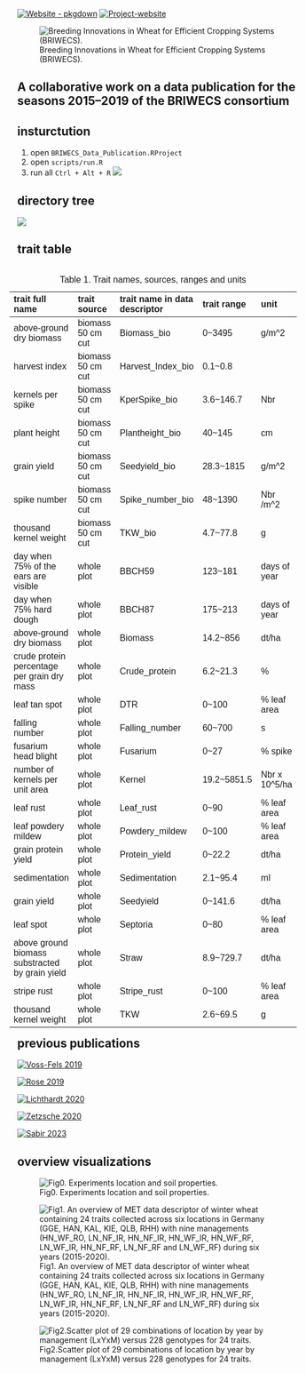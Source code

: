
<!-- README.md is generated from README.Rmd. Please edit that file -->

[![Website -
pkgdown](https://img.shields.io/badge/data-visulaization-blue)](https://tillrose.github.io/BRIWECS_Data_Publication/data_overview.html)
[![Project-website](https://img.shields.io/badge/Project-website-darkgreen)](https://www.igps.uni-hannover.de/de/forschung/forschungsprojekte/detailansicht/projects/forschungsverbund-briwecs)

<figure>
<img
src="https://github.com/tillrose/BRIWECS_Data_Publication/blob/main/figure/BRIWECS_logo.png"
data-fig-align="right"
alt="Breeding Innovations in Wheat for Efficient Cropping Systems (BRIWECS)." />
<figcaption aria-hidden="true">Breeding Innovations in Wheat for
Efficient Cropping Systems (BRIWECS).</figcaption>
</figure>

## A collaborative work on a data publication for the seasons 2015–2019 of the BRIWECS consortium

<!-- [![License: GPL-3](https://img.shields.io/badge/License-GPL3-orange)](https://www.r-project.org/Licenses/) -->

## insturctution

1.  open `BRIWECS_Data_Publication.RProject`
2.  open `scripts/run.R`
3.  run all `Ctrl + Alt + R` <img
    src="https://github.com/tillrose/BRIWECS_Data_Publication/blob/main/figure/Instruction.PNG"
    data-fig-align="center" />

## directory tree

![](README_files/figure-gfm/unnamed-chunk-1-1.png)<!-- -->

## trait table

<table class=" lightable-classic-2" style="font-family: &quot;Arial Narrow&quot;, &quot;Source Sans Pro&quot;, sans-serif; width: auto !important; float: right; margin-left: 10px;">
<caption>
Table 1. Trait names, sources, ranges and units
</caption>
<thead>
<tr>
<th style="text-align:left;">
trait full name
</th>
<th style="text-align:left;">
trait source
</th>
<th style="text-align:left;">
trait name in data descriptor
</th>
<th style="text-align:left;">
trait range
</th>
<th style="text-align:left;">
unit
</th>
</tr>
</thead>
<tbody>
<tr>
<td style="text-align:left;">
above-ground dry biomass
</td>
<td style="text-align:left;">
biomass 50 cm cut
</td>
<td style="text-align:left;">
Biomass_bio
</td>
<td style="text-align:left;">
0~3495
</td>
<td style="text-align:left;">
g/m^2
</td>
</tr>
<tr>
<td style="text-align:left;">
harvest index
</td>
<td style="text-align:left;">
biomass 50 cm cut
</td>
<td style="text-align:left;">
Harvest_Index_bio
</td>
<td style="text-align:left;">
0.1~0.8
</td>
<td style="text-align:left;">
</td>
</tr>
<tr>
<td style="text-align:left;">
kernels per spike
</td>
<td style="text-align:left;">
biomass 50 cm cut
</td>
<td style="text-align:left;">
KperSpike_bio
</td>
<td style="text-align:left;">
3.6~146.7
</td>
<td style="text-align:left;">
Nbr
</td>
</tr>
<tr>
<td style="text-align:left;">
plant height
</td>
<td style="text-align:left;">
biomass 50 cm cut
</td>
<td style="text-align:left;">
Plantheight_bio
</td>
<td style="text-align:left;">
40~145
</td>
<td style="text-align:left;">
cm
</td>
</tr>
<tr>
<td style="text-align:left;">
grain yield
</td>
<td style="text-align:left;">
biomass 50 cm cut
</td>
<td style="text-align:left;">
Seedyield_bio
</td>
<td style="text-align:left;">
28.3~1815
</td>
<td style="text-align:left;">
g/m^2
</td>
</tr>
<tr>
<td style="text-align:left;">
spike number
</td>
<td style="text-align:left;">
biomass 50 cm cut
</td>
<td style="text-align:left;">
Spike_number_bio
</td>
<td style="text-align:left;">
48~1390
</td>
<td style="text-align:left;">
Nbr /m^2
</td>
</tr>
<tr>
<td style="text-align:left;">
thousand kernel weight
</td>
<td style="text-align:left;">
biomass 50 cm cut
</td>
<td style="text-align:left;">
TKW_bio
</td>
<td style="text-align:left;">
4.7~77.8
</td>
<td style="text-align:left;">
g
</td>
</tr>
<tr>
<td style="text-align:left;">
day when 75% of the ears are visible
</td>
<td style="text-align:left;">
whole plot
</td>
<td style="text-align:left;">
BBCH59
</td>
<td style="text-align:left;">
123~181
</td>
<td style="text-align:left;">
days of year
</td>
</tr>
<tr>
<td style="text-align:left;">
day when 75% hard dough
</td>
<td style="text-align:left;">
whole plot
</td>
<td style="text-align:left;">
BBCH87
</td>
<td style="text-align:left;">
175~213
</td>
<td style="text-align:left;">
days of year
</td>
</tr>
<tr>
<td style="text-align:left;">
above-ground dry biomass
</td>
<td style="text-align:left;">
whole plot
</td>
<td style="text-align:left;">
Biomass
</td>
<td style="text-align:left;">
14.2~856
</td>
<td style="text-align:left;">
dt/ha
</td>
</tr>
<tr>
<td style="text-align:left;">
crude protein percentage per grain dry mass
</td>
<td style="text-align:left;">
whole plot
</td>
<td style="text-align:left;">
Crude_protein
</td>
<td style="text-align:left;">
6.2~21.3
</td>
<td style="text-align:left;">
%
</td>
</tr>
<tr>
<td style="text-align:left;">
leaf tan spot
</td>
<td style="text-align:left;">
whole plot
</td>
<td style="text-align:left;">
DTR
</td>
<td style="text-align:left;">
0~100
</td>
<td style="text-align:left;">
% leaf area
</td>
</tr>
<tr>
<td style="text-align:left;">
falling number
</td>
<td style="text-align:left;">
whole plot
</td>
<td style="text-align:left;">
Falling_number
</td>
<td style="text-align:left;">
60~700
</td>
<td style="text-align:left;">
s
</td>
</tr>
<tr>
<td style="text-align:left;">
fusarium head blight
</td>
<td style="text-align:left;">
whole plot
</td>
<td style="text-align:left;">
Fusarium
</td>
<td style="text-align:left;">
0~27
</td>
<td style="text-align:left;">
% spike
</td>
</tr>
<tr>
<td style="text-align:left;">
number of kernels per unit area
</td>
<td style="text-align:left;">
whole plot
</td>
<td style="text-align:left;">
Kernel
</td>
<td style="text-align:left;">
19.2~5851.5
</td>
<td style="text-align:left;">
Nbr x 10^5/ha
</td>
</tr>
<tr>
<td style="text-align:left;">
leaf rust
</td>
<td style="text-align:left;">
whole plot
</td>
<td style="text-align:left;">
Leaf_rust
</td>
<td style="text-align:left;">
0~90
</td>
<td style="text-align:left;">
% leaf area
</td>
</tr>
<tr>
<td style="text-align:left;">
leaf powdery mildew
</td>
<td style="text-align:left;">
whole plot
</td>
<td style="text-align:left;">
Powdery_mildew
</td>
<td style="text-align:left;">
0~100
</td>
<td style="text-align:left;">
% leaf area
</td>
</tr>
<tr>
<td style="text-align:left;">
grain protein yield
</td>
<td style="text-align:left;">
whole plot
</td>
<td style="text-align:left;">
Protein_yield
</td>
<td style="text-align:left;">
0~22.2
</td>
<td style="text-align:left;">
dt/ha
</td>
</tr>
<tr>
<td style="text-align:left;">
sedimentation
</td>
<td style="text-align:left;">
whole plot
</td>
<td style="text-align:left;">
Sedimentation
</td>
<td style="text-align:left;">
2.1~95.4
</td>
<td style="text-align:left;">
ml
</td>
</tr>
<tr>
<td style="text-align:left;">
grain yield
</td>
<td style="text-align:left;">
whole plot
</td>
<td style="text-align:left;">
Seedyield
</td>
<td style="text-align:left;">
0~141.6
</td>
<td style="text-align:left;">
dt/ha
</td>
</tr>
<tr>
<td style="text-align:left;">
leaf spot
</td>
<td style="text-align:left;">
whole plot
</td>
<td style="text-align:left;">
Septoria
</td>
<td style="text-align:left;">
0~80
</td>
<td style="text-align:left;">
% leaf area
</td>
</tr>
<tr>
<td style="text-align:left;">
above ground biomass substracted by grain yield
</td>
<td style="text-align:left;">
whole plot
</td>
<td style="text-align:left;">
Straw
</td>
<td style="text-align:left;">
8.9~729.7
</td>
<td style="text-align:left;">
dt/ha
</td>
</tr>
<tr>
<td style="text-align:left;">
stripe rust
</td>
<td style="text-align:left;">
whole plot
</td>
<td style="text-align:left;">
Stripe_rust
</td>
<td style="text-align:left;">
0~100
</td>
<td style="text-align:left;">
% leaf area
</td>
</tr>
<tr>
<td style="text-align:left;">
thousand kernel weight
</td>
<td style="text-align:left;">
whole plot
</td>
<td style="text-align:left;">
TKW
</td>
<td style="text-align:left;">
2.6~69.5
</td>
<td style="text-align:left;">
g
</td>
</tr>
</tbody>
</table>

## previous publications

<div id="fig-papers" layout-ncol="2">

<a href="https://www.nature.com/articles/s41477-019-0445-5" id="fig-kai"
class="lightbox" width="230" height="300"><img
src="https://github.com/tillrose/BRIWECS_Data_Publication/blob/main/figure/previous_paper/Kai2019.PNG"
alt="Voss-Fels 2019" /></a>

<a
href="https://www.frontiersin.org/journals/plant-science/articles/10.3389/fpls.2019.01521/full"
id="fig-till" width="230" height="300"><img
src="https://github.com/tillrose/BRIWECS_Data_Publication/blob/main/figure/previous_paper/Rose_2019.png"
alt="Rose 2019" /></a>

<a
href="https://www.frontiersin.org/journals/plant-science/articles/10.3389/fpls.2019.01771/full"
id="fig-carolin" width="230" height="300"><img
src="https://github.com/tillrose/BRIWECS_Data_Publication/blob/main/figure/previous_paper/Carolin_2020.png"
alt="Lichthardt 2020" /></a>

<a href="https://www.nature.com/articles/s41598-020-77200-0"
id="fig-holger" width="230" height="300"><img
src="https://github.com/tillrose/BRIWECS_Data_Publication/blob/main/figure/previous_paper/Zetzsche_2020.png"
alt="Zetzsche 2020" /></a>

<a href="https://www.nature.com/articles/s41477-023-01516-8"
id="fig-kahdija" width="230" height="300"><img
src="https://github.com/tillrose/BRIWECS_Data_Publication/blob/main/figure/previous_paper/Sabir_2023.png"
alt="Sabir 2023" /></a>

</div>

## overview visualizations

<figure>
<img
src="https://github.com/tillrose/BRIWECS_Data_Publication/blob/main/figure/fig0.png"
data-fig-align="center"
alt="Fig0. Experiments location and soil properties." />
<figcaption aria-hidden="true">Fig0. Experiments location and soil
properties.</figcaption>
</figure>

<figure>
<img
src="https://github.com/tillrose/BRIWECS_Data_Publication/blob/main/figure/fig1.png"
data-fig-align="center"
alt="Fig1. An overview of MET data descriptor of winter wheat containing 24 traits collected across six locations in Germany (GGE, HAN, KAL, KIE, QLB, RHH) with nine managements (HN_WF_RO, LN_NF_IR, HN_NF_IR, HN_WF_IR, HN_WF_RF, LN_WF_IR, HN_NF_RF, LN_NF_RF and LN_WF_RF) during six years (2015-2020)." />
<figcaption aria-hidden="true">Fig1. An overview of MET data descriptor
of winter wheat containing 24 traits collected across six locations in
Germany (GGE, HAN, KAL, KIE, QLB, RHH) with nine managements (HN_WF_RO,
LN_NF_IR, HN_NF_IR, HN_WF_IR, HN_WF_RF, LN_WF_IR, HN_NF_RF, LN_NF_RF and
LN_WF_RF) during six years (2015-2020).</figcaption>
</figure>

<figure>
<img
src="https://github.com/tillrose/BRIWECS_Data_Publication/blob/main/figure/data_point.png"
data-fig-align="center"
alt="Fig2.Scatter plot of 29 combinations of location by year by management (LxYxM) versus 228 genotypes for 24 traits." />
<figcaption aria-hidden="true">Fig2.Scatter plot of 29 combinations of
location by year by management (LxYxM) versus 228 genotypes for 24
traits.</figcaption>
</figure>
